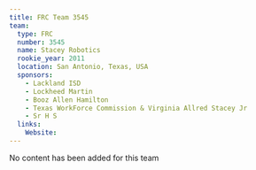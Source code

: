 ```yaml
---
title: FRC Team 3545
team:
  type: FRC
  number: 3545
  name: Stacey Robotics
  rookie_year: 2011
  location: San Antonio, Texas, USA
  sponsors:
    - Lackland ISD
    - Lockheed Martin
    - Booz Allen Hamilton
    - Texas WorkForce Commission & Virginia Allred Stacey Jr
    - Sr H S
  links:
    Website: 
---
```

No content has been added for this team